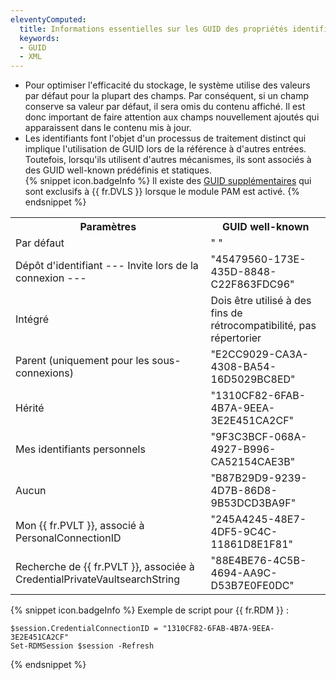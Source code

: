 ```yaml
---
eleventyComputed:
  title: Informations essentielles sur les GUID des propriétés identifiantes dans {{ fr.RDM }}
  keywords: 
  - GUID
  - XML
---
```

* Pour optimiser l'efficacité du stockage, le système utilise des valeurs par défaut pour la plupart des champs. Par conséquent, si un champ conserve sa valeur par défaut, il sera omis du contenu affiché. Il est donc important de faire attention aux champs nouvellement ajoutés qui apparaissent dans le contenu mis à jour.
* Les identifiants font l'objet d'un processus de traitement distinct qui implique l'utilisation de GUID lors de la référence à d'autres entrées. Toutefois, lorsqu'ils utilisent d'autres mécanismes, ils sont associés à des GUID well-known prédéfinis et statiques.  
{% snippet icon.badgeInfo %}
Il existe des [GUID supplémentaires](/fr/kb/devolutions-powershell/devolutions-server/xml-information/) qui sont exclusifs à {{ fr.DVLS }} lorsque le module PAM est activé.
{% endsnippet %}

<table>
	<tr>
		<th>
Paramètres
		</th>
		<th>
GUID well-known
		</th>
	</tr>
	<tr>
		<td>
Par défaut
		</td>
		<td>
" "
		</td>
	</tr>
	<tr>
		<td>
Dépôt d'identifiant --- Invite lors de la connexion ---
		</td>
		<td>
"45479560-173E-435D-8848-C22F863FDC96"
		</td>
	</tr>
	<tr>
		<td>
Intégré 
		</td>
		<td>
Dois être utilisé à des fins de rétrocompatibilité, pas répertorier
		</td>
	</tr>
	<tr>
		<td>
Parent (uniquement pour les sous-connexions)
		</td>
		<td>
"E2CC9029-CA3A-4308-BA54-16D5029BC8ED"
		</td>
	</tr>
	<tr>
		<td>
Hérité
		</td>
		<td>
"1310CF82-6FAB-4B7A-9EEA-3E2E451CA2CF"
		</td>
	</tr>
	<tr>
		<td>
Mes identifiants personnels
		</td>
		<td>
"9F3C3BCF-068A-4927-B996-CA52154CAE3B"
		</td>
	</tr>
	<tr>
		<td>
Aucun 
		</td>
		<td>
"B87B29D9-9239-4D7B-86D8-9B53DCD3BA9F"
		</td>
	</tr>
	<tr>
		<td>
Mon {{ fr.PVLT }}, associé à PersonalConnectionID  
		</td>
		<td>
"245A4245-48E7-4DF5-9C4C-11861D8E1F81"
		</td>
	</tr>
	<tr>
		<td>
Recherche de {{ fr.PVLT }}, associée à CredentialPrivateVaultsearchString
		</td>
		<td>
"88E4BE76-4C5B-4694-AA9C-D53B7E0FE0DC"
		</td>
	</tr>
</table>

{% snippet icon.badgeInfo %}
Exemple de script pour {{ fr.RDM }} :
```
$session.CredentialConnectionID = "1310CF82-6FAB-4B7A-9EEA-3E2E451CA2CF"
Set-RDMSession $session -Refresh
```
{% endsnippet %}
